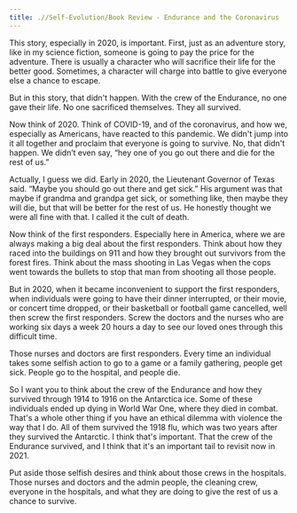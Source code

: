 ```yaml
---
title: .//Self-Evolution/Book Review - Endurance and the Coronavirus
---
```


This story, especially in 2020, is important. First, just as an adventure story, like in my science fiction, someone is going to pay the price for the adventure. There is usually a character who will sacrifice their life for the better good. Sometimes, a character will charge into battle to give everyone else a chance to escape.

But in this story, that didn't happen. With the crew of the Endurance, no one gave their life. No one sacrificed themselves. They all survived.

Now think of 2020. Think of COVID-19, and of the coronavirus, and how we, especially as Americans, have reacted to this pandemic. We didn't jump into it all together and proclaim that everyone is going to survive. No, that didn't happen. We didn’t even say, “hey one of you go out there and die for the rest of us.”

Actually, I guess we did. Early in 2020, the Lieutenant Governor of Texas said. “Maybe you should go out there and get sick.” His argument was that maybe if grandma and grandpa get sick, or something like, then maybe they will die, but that will be better for the rest of us. He honestly thought we were all fine with that. I called it the cult of death.

Now think of the first responders. Especially here in America, where we are always making a big deal about the first responders. Think about how they raced into the buildings on 911 and how they brought out survivors from the forest fires. Think about the mass shooting in Las Vegas when the cops went towards the bullets to stop that man from shooting all those people.

But in 2020, when it became inconvenient to support the first responders, when individuals were going to have their dinner interrupted, or their movie, or concert time dropped, or their basketball or football game cancelled, well then screw the first responders. Screw the doctors and the nurses who are working six days a week 20 hours a day to see our loved ones through this difficult time.

Those nurses and doctors are first responders. Every time an individual takes some selfish action to go to a game or a family gathering, people get sick. People go to the hospital, and people die.

So I want you to think about the crew of the Endurance and how they survived through 1914 to 1916 on the Antarctica ice. Some of these individuals ended up dying in World War One, where they died in combat. That's a whole other thing if you have an ethical dilemma with violence the way that I do. All of them survived the 1918 flu, which was two years after they survived the Antarctic. I think that's important. That the crew of the Endurance survived, and I think that it's an important tail to revisit now in 2021.

Put aside those selfish desires and think about those crews in the hospitals. Those nurses and doctors and the admin people, the cleaning crew, everyone in the hospitals, and what they are doing to give the rest of us a chance to survive.
